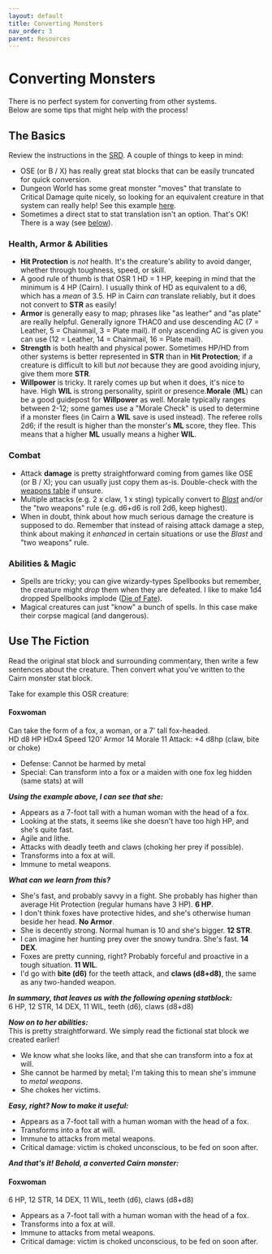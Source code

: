 ```yaml
---
layout: default
title: Converting Monsters
nav_order: 3
parent: Resources
---
```


# Converting Monsters

There is no perfect system for converting from other systems.  
Below are some tips that might help with the process!

## The Basics
Review the instructions in the [SRD](https://cairnrpg.com/cairn-srd/#creating-monsters). A couple of things to keep in mind:
- OSE (or B / X) has really great stat blocks that can be easily truncated for quick conversion.
- Dungeon World has some great monster "moves" that translate to Critical Damage quite nicely, so looking for an equivalent creature in that system can really help! See this example [here](http://codex.dungeon-world.com/monster/5698559156420608).
- Sometimes a direct stat to stat translation isn't an option. That's OK! There is a way (see [below](/resources/converting-monsters/#use-the-fiction)).

### Health, Armor & Abilities
- **Hit Protection** is _not_ health. It's the creature's ability to avoid danger, whether through toughness, speed, or skill.
- A good rule of thumb is that OSR 1 HD = 1 HP, keeping in mind that the minimum is 4 HP (Cairn). I usually think of HD as equivalent to a d6, which has a _mean_ of 3.5. HP in Cairn _can_ translate reliably, but it does not convert to **STR** as easily!
- **Armor** is generally easy to map; phrases like "as leather" and "as plate" are really helpful. Generally ignore THAC0 and use descending AC (7 = Leather, 5 = Chainmail, 3 = Plate mail). If only ascending AC is given you can use (12 = Leather, 14 = Chainmail, 16 = Plate mail).
- **Strength** is both health and physical power. Sometimes HP/HD from other systems is better represented in **STR** than in **Hit Protection**; if a creature is difficult to kill but _not_ because they are good avoiding injury, give them more **STR**. 
- **Willpower** is tricky. It rarely comes up but when it does, it's nice to have. High **WIL** is strong personality, spirit or presence.**Morale** (**ML**) can be a good guidepost for **Willpower** as well. Morale typically ranges between 2-12; some games use a "Morale Check" is used to determine if a monster flees (in Cairn a **WIL** save is used instead).  The referee rolls 2d6; if the result is higher than the monster's **ML** score, they flee. This means that a higher **ML** usually means a higher **WIL**.

### Combat
- Attack **damage** is pretty straightforward coming from games like OSE (or B / X); you can usually just copy them as-is. Double-check with the [weapons table](/cairn-srd/#weapons) if unsure.
- Multiple attacks (e.g. 2 x claw, 1 x sting) typically convert to [_Blast_](/cairn-srd#Blast) and/or the "two weapons" rule (e.g. d6+d6 is roll 2d6, keep highest).
- When in doubt, think about how much serious damage the creature is supposed to do. Remember that instead of raising attack damage a step, think about making it _enhanced_ in certain situations or use the _Blast_ and "two weapons" rule.

### Abilities & Magic
- Spells are tricky; you can give wizardy-types Spellbooks but remember, the creature might _drop_ them when they are defeated. I like to make 1d4 dropped Spellbooks implode ([Die of Fate](/cairn-srd#die-of-fate)).
- Magical creatures can just "know" a bunch of spells. In this case make their corpse magical (and dangerous).

## Use The Fiction
Read the original stat block and surrounding commentary, then write a few sentences about the creature. Then convert what you've written to the Cairn monster stat block.

Take for example this OSR creature:

#### Foxwoman
Can take the form of a fox, a woman, or a 7' tall fox-headed.  
HD d8 HP HDx4 Speed 120' Armor 14 Morale 11 Attack: +4 d8hp (claw, bite or choke)
- Defense: Cannot be harmed by metal
- Special: Can transform into a fox or a maiden with one fox leg hidden (same stats) at will

_**Using the example above, I can see that she:**_  
- Appears as a 7-foot tall with a human woman with the head of a fox.
- Looking at the stats, it seems like she doesn't have too high HP, and she's quite fast.
- Agile and lithe.
- Attacks with deadly teeth and claws (choking her prey if possible).
- Transforms into a fox at will.
- Immune to metal weapons.

_**What can we learn from this?**_  
- She's fast, and probably savvy in a fight. She probably has higher than average Hit Protection (regular humans have 3 HP). **6 HP**.
- I don't think foxes have protective hides, and she's otherwise human beside her head. **No Armor**.
- She is decently strong. Normal human is 10 and she's bigger. **12 STR**.
- I can imagine her hunting prey over the snowy tundra. She's fast. **14 DEX**.
- Foxes are pretty cunning, right? Probably forceful and proactive in a tough situation. **11 WIL**.
- I'd go with **bite (d6)** for the teeth attack, and **claws (d8+d8)**, the same as any two-handed weapon.

_**In summary, that leaves us with the following opening statblock:**_  
6 HP, 12 STR, 14 DEX, 11 WIL, teeth (d6), claws (d8+d8)

_**Now on to her abilities:**_  
This is pretty straightforward. We simply read the fictional stat block we created earlier!
- We know what she looks like, and that she can transform into a fox at will.
- She cannot be harmed by metal; I'm taking this to mean she's immune to _metal weapons_.
- She chokes her victims.

_**Easy, right? Now to make it useful:**_  
- Appears as a 7-foot tall with a human woman with the head of a fox.
- Transforms into a fox at will.
- Immune to attacks from metal weapons.
- Critical damage: victim is choked unconscious, to be fed on soon after.

_**And that's it!**_
_**Behold, a converted Cairn monster:**_

#### Foxwoman
6 HP, 12 STR, 14 DEX, 11 WIL, teeth (d6), claws (d8+d8)
- Appears as a 7-foot tall with a human woman with the head of a fox.
- Transforms into a fox at will.
- Immune to attacks from metal weapons.
- Critical damage: victim is choked unconscious, to be fed on soon after.
